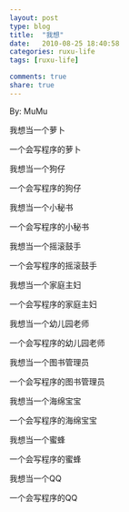 ```yaml
---
layout: post
type: blog
title:  "我想"
date:   2010-08-25 18:40:58
categories: ruxu-life
tags: [ruxu-life]

comments: true
share: true
---
```

By: MuMu

我想当一个萝卜

一个会写程序的萝卜

我想当一个狗仔

一个会写程序的狗仔

我想当一个小秘书

一个会写程序的小秘书

我想当一个摇滚鼓手

一个会写程序的摇滚鼓手

我想当一个家庭主妇

一个会写程序的家庭主妇

我想当一个幼儿园老师

一个会写程序的幼儿园老师

我想当一个图书管理员

一个会写程序的图书管理员

我想当一个海绵宝宝

一个会写程序的海绵宝宝

我想当一个蜜蜂

一个会写程序的蜜蜂

我想当一个QQ

一个会写程序的QQ
